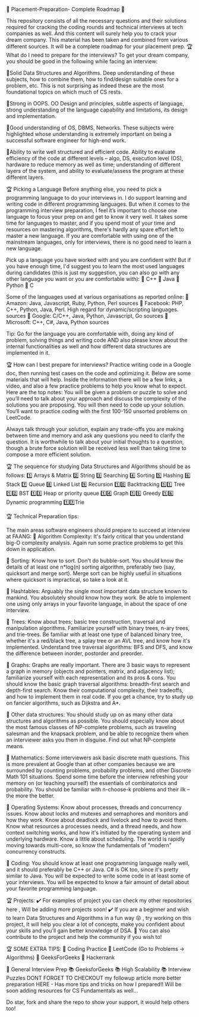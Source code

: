 🎁 Placement-Preparation- Complete Roadmap 🎁

This repository consists of all the necessary questions and their solutions required for cracking the coding rounds and technical interviews at tech companies as well. And this content will surely help you to crack your dream company. This material has been taken and combined from various different sources. It will be a complete roadmap for your placement prep.
🏆 What do I need to prepare for the interviews?
To get your dream company, you should be good in the following while facing an interview:

📘Solid Data Structures and Algorithms. Deep understanding of these subjects, how to combine them, how to find/design suitable ones for a problem, etc. This is not surprising as indeed these are the most foundational topics on which much of CS rests.

📘Strong in OOPS. OO Design and principles, subtle aspects of language, strong understanding of the language capability and limitations, its design and implementation.

📘Good understanding of OS, DBMS, Networks. These subjects were highlighted whose understanding is extremely important on being a successful software engineer for high-end work.

📘Ability to write well structured and efficient code. Ability to evaluate efficiency of the code at different levels – algo, DS, execution level (OS), hardware to reduce memory as well as time; understanding of different layers of the system, and ability to evaluate/assess the program at these different layers.



🏆 Picking a Language
Before anything else, you need to pick a programming language to do your interviews in. I do support learning and writing code in different programming languages. But when it comes to the programming interview preparation, I feel it’s important to choose one language to focus your prep on and get to know it very well. It takes some time for languages to master, and if you spend most of your time and resources on mastering algorithms, there's hardly any spare effort left to master a new language. If you are comfortable with using one of the mainstream languages, only for interviews, there is no good need to learn a new language.


Pick up a language you have worked with and you are confident with!
But if you have enough time, I'd suggest you to learn the most used languages during candidates
(this is just my suggestion, you can also go with any other language you want or you are comfortable with):
📕 C++
📕 Java
📕 Python
📕 C


Some of the languages used at various organisations as reported online:
📙 Amazon: Java, Javascript, Ruby, Python, Perl sources
📙 Facebook: PHP, C++, Python, Java, Perl. High regard for dynamic/scripting languages. sources
📙 Google: C/C++, Java, Python, Javascript, Go sources
📙 Microsoft: C++, C#, Java, Python sources

Tip: Go for the language you are comfortable with, doing any kind of problem, solving things and writing code AND also please know about the internal functionalities as well and how different data structures are implemented in it.



🏆 How can I best prepare for interviews?
Practice writing code in a Google doc, then running test cases on the code and optimizing it. Below are some materials that will help. Inside the information there will be a few links, a video, and also a few practice problems to help you know what to expect. Here are the top notes: You will be given a problem or puzzle to solve and you’ll need to talk about your approach and discuss the complexity of the solutions you are proposing. You will then need to code up your solution. You‘ll want to practice coding with the first 100-150 unsorted problems on LeetCode.

Always talk through your solution, explain any trade-offs you are making between time and memory and ask any questions you need to clarify the question. It is worthwhile to talk about your initial thoughts to a question, though a brute force solution will be received less well than taking time to compose a more efficient solution.



🏆 The sequence for studying Data Structures and Algorithms should be as follows:
1️⃣ Arrays & Matrix
2️⃣ String
3️⃣ Searching
4️⃣ Sorting
5️⃣ Hashing
6️⃣ Stack
7️⃣ Queue
8️⃣ Linked List
9️⃣ Recursion
1️⃣0️⃣ Backtracking
1️⃣1️⃣ Tree
1️⃣2️⃣ BST
1️⃣3️⃣ Heap or priority queue
1️⃣4️⃣ Graph
1️⃣5️⃣ Greedy
1️⃣6️⃣ Dynamic programming
1️⃣7️⃣Trie



🏆 Technical Preparation tips:

The main areas software engineers should prepare to succeed at interview at FAANG:
📗 Algorithm Complexity: It's fairly critical that you understand big-O complexity analysis. Again run some practice problems to get this down in application.


📗 Sorting: Know how to sort. Don't do bubble-sort. You should know the details of at least one n*log(n) sorting algorithm, preferably two (say, quicksort and merge sort). Merge sort can be highly useful in situations where quicksort is impractical, so take a look at it.


📗 Hashtables: Arguably the single most important data structure known to mankind. You absolutely should know how they work. Be able to implement one using only arrays in your favorite language, in about the space of one interview.


📗 Trees: Know about trees; basic tree construction, traversal and manipulation algorithms. Familiarize yourself with binary trees, n-ary trees, and trie-trees. Be familiar with at least one type of balanced binary tree, whether it's a red/black tree, a splay tree or an AVL tree, and know how it's implemented.
Understand tree traversal algorithms: BFS and DFS, and know the difference between inorder, postorder and preorder.


📗 Graphs: Graphs are really important. There are 3 basic ways to represent a graph in memory (objects and pointers, matrix, and adjacency list); familiarize yourself with each representation and its pros & cons. You should know the basic graph traversal algorithms: breadth-first search and depth-first search. Know their computational complexity, their tradeoffs, and how to implement them in real code. If you get a chance, try to study up on fancier algorithms, such as Dijkstra and A*.

📗 Other data structures: You should study up on as many other data structures and algorithms as possible. You should especially know about the most famous classes of NP-complete problems, such as traveling salesman and the knapsack problem, and be able to recognize them when an interviewer asks you them in disguise. Find out what NP-complete means.

📗 Mathematics: Some interviewers ask basic discrete math questions. This is more prevalent at Google than at other companies because we are surrounded by counting problems, probability problems, and other Discrete Math 101 situations. Spend some time before the interview refreshing your memory on (or teaching yourself) the essentials of combinatorics and probability. You should be familiar with n-choose-k problems and their ilk – the more the better.

📗 Operating Systems: Know about processes, threads and concurrency issues. Know about locks and mutexes and semaphores and monitors and how they work. Know about deadlock and livelock and how to avoid them. Know what resources a processes needs, and a thread needs, and how context switching works, and how it's initiated by the operating system and underlying hardware. Know a little about scheduling. The world is rapidly moving towards multi-core, so know the fundamentals of "modern" concurrency constructs.

📗 Coding: You should know at least one programming language really well, and it should preferably be C++ or Java. C# is OK too, since it's pretty similar to Java. You will be expected to write some code in at least some of your interviews. You will be expected to know a fair amount of detail about your favorite programming language.



🏆 Projects:
✔️ For examples of project you can check my other repositories here , Will be adding more projects soon!
✔️ If you are a beginner and wish to learn Data Structures and Algorithms in a fun way 😝 , try working on this project, It will help you clear a lot of concepts, make you confident about your skills and you'll gain better knowledge of DSA.
🦄 You can also contribute to the project and help the community if you wish to!



🏆 SOME EXTRA TIPS:
🔰 Coding Practice
📒 LeetCode (Go to Problems -> Algorithms)
📒 GeeksForGeeks
📒 Hackerrank

🔰 General Interview Prep
📚 GeeksforGeeks
📚 High Scalability
📚 Interview Puzzles DONT FORGET TO CHECKOUT my followup article more better preparation HERE - Has more tips and tricks on how I prepared!! Will be soon adding resources for CS Fundamentals as well...

Do star, fork and share the repo to show your support, it would help others too!


